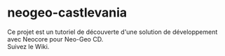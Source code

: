# neogeo-castlevania
Ce projet est un tutoriel de découverte d'une solution de développement avec Neocore pour Neo-Geo CD.  
Suivez le Wiki.
